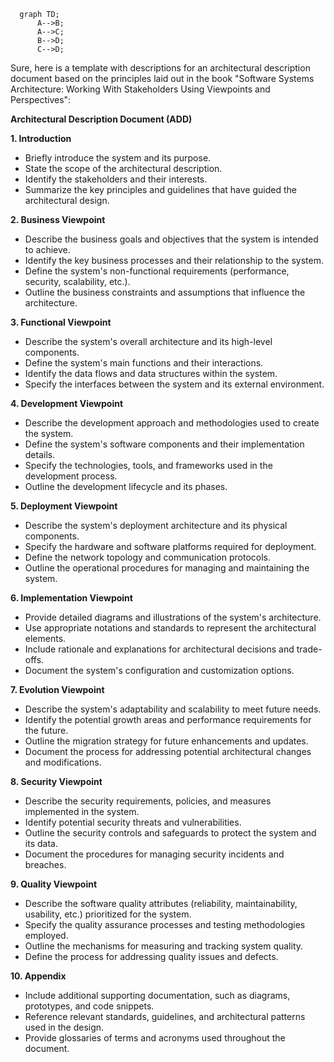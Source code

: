 ```mermaid
  graph TD;
      A-->B;
      A-->C;
      B-->D;
      C-->D;
```

Sure, here is a template with descriptions for an architectural description document based on the principles laid out in the book "Software Systems Architecture: Working With Stakeholders Using Viewpoints and Perspectives":

**Architectural Description Document (ADD)**

**1. Introduction**

* Briefly introduce the system and its purpose.
* State the scope of the architectural description.
* Identify the stakeholders and their interests.
* Summarize the key principles and guidelines that have guided the architectural design.

**2. Business Viewpoint**

* Describe the business goals and objectives that the system is intended to achieve.
* Identify the key business processes and their relationship to the system.
* Define the system's non-functional requirements (performance, security, scalability, etc.).
* Outline the business constraints and assumptions that influence the architecture.

**3. Functional Viewpoint**

* Describe the system's overall architecture and its high-level components.
* Define the system's main functions and their interactions.
* Identify the data flows and data structures within the system.
* Specify the interfaces between the system and its external environment.

**4. Development Viewpoint**

* Describe the development approach and methodologies used to create the system.
* Define the system's software components and their implementation details.
* Specify the technologies, tools, and frameworks used in the development process.
* Outline the development lifecycle and its phases.

**5. Deployment Viewpoint**

* Describe the system's deployment architecture and its physical components.
* Specify the hardware and software platforms required for deployment.
* Define the network topology and communication protocols.
* Outline the operational procedures for managing and maintaining the system.

**6. Implementation Viewpoint**

* Provide detailed diagrams and illustrations of the system's architecture.
* Use appropriate notations and standards to represent the architectural elements.
* Include rationale and explanations for architectural decisions and trade-offs.
* Document the system's configuration and customization options.

**7. Evolution Viewpoint**

* Describe the system's adaptability and scalability to meet future needs.
* Identify the potential growth areas and performance requirements for the future.
* Outline the migration strategy for future enhancements and updates.
* Document the process for addressing potential architectural changes and modifications.

**8. Security Viewpoint**

* Describe the security requirements, policies, and measures implemented in the system.
* Identify potential security threats and vulnerabilities.
* Outline the security controls and safeguards to protect the system and its data.
* Document the procedures for managing security incidents and breaches.

**9. Quality Viewpoint**

* Describe the software quality attributes (reliability, maintainability, usability, etc.) prioritized for the system.
* Specify the quality assurance processes and testing methodologies employed.
* Outline the mechanisms for measuring and tracking system quality.
* Define the process for addressing quality issues and defects.

**10. Appendix**

* Include additional supporting documentation, such as diagrams, prototypes, and code snippets.
* Reference relevant standards, guidelines, and architectural patterns used in the design.
* Provide glossaries of terms and acronyms used throughout the document.
